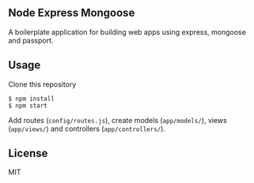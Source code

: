 ## Node Express Mongoose

A boilerplate application for building web apps using express, mongoose and passport.

## Usage

Clone this repository

    $ npm install
    $ npm start

Add routes (`config/routes.js`), create models (`app/models/`), views (`app/views/`) and controllers (`app/controllers/`).

## License

MIT
